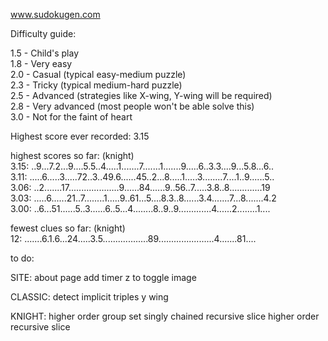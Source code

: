 www.sudokugen.com

Difficulty guide:

1.5 - Child's play  
1.8 - Very easy  
2.0 - Casual (typical easy-medium puzzle)  
2.3 - Tricky (typical medium-hard puzzle)  
2.5 - Advanced (strategies like X-wing, Y-wing will be required)  
2.8 - Very advanced (most people won't be able solve this)  
3.0 - Not for the faint of heart  

Highest score ever recorded: 3.15  

highest scores so far: (knight)  
3.15: ..9...7.2...9....5.5..4.....1.......7.......1.......9.....6..3.3....9...5.8...6..  
3.11: .....6.....3.....72..3..49.6......45..2...8.....1.....3........7....1..9......5..  
3.06: ..2.......17....................9......84......9..56..7.....3.8..8.............19  
3.03: .....6......21..7........1.....9..61...5....8.3..8......3.4.......7...8.......4.2    
3.00: ..6...51......5..3......6..5...4........8..9..9.............4......2........1....

fewest clues so far: (knight)  
12: .......6.1.6...24.....3.5..................89......................4.......81....  

to do:

SITE:
about page
add timer
z to toggle image

CLASSIC:
detect implicit triples
y wing

KNIGHT:
higher order group set
singly chained recursive slice
higher order recursive slice
